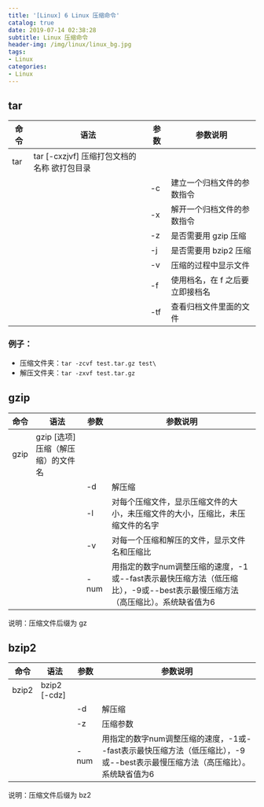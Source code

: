 ```yaml
---
title: '[Linux] 6 Linux 压缩命令'
catalog: true
date: 2019-07-14 02:38:28
subtitle: Linux 压缩命令
header-img: /img/linux/linux_bg.jpg
tags:
- Linux
categories:
- Linux
---
```


## tar

| 命令 | 语法                                        | 参数 | 参数说明                        |
| ---- | ------------------------------------------- | ---- | ------------------------------- |
| tar  | tar [-cxzjvf] 压缩打包文档的名称 欲打包目录 |      |                                 |
|      |                                             | -c   | 建立一个归档文件的参数指令      |
|      |                                             | -x   | 解开一个归档文件的参数指令      |
|      |                                             | -z   | 是否需要用 gzip 压缩            |
|      |                                             | -j   | 是否需要用 bzip2 压缩           |
|      |                                             | -v   | 压缩的过程中显示文件            |
|      |                                             | -f   | 使用档名，在 f 之后要立即接档名 |
|      |                                             | -tf  | 查看归档文件里面的文件          |

### 例子：
- 压缩文件夹：`tar -zcvf test.tar.gz test\`
- 解压文件夹：`tar -zxvf test.tar.gz`

## gzip

| 命令 | 语法                               | 参数 | 参数说明                                                     |
| ---- | ---------------------------------- | ---- | ------------------------------------------------------------ |
| gzip | gzip [选项] 压缩（解压缩）的文件名 |      |                                                              |
|      |                                    | -d   | 解压缩                                                       |
|      |                                    | -l   | 对每个压缩文件，显示压缩文件的大小，未压缩文件的大小，压缩比，未压缩文件的名字 |
|      |                                    | -v   | 对每一个压缩和解压的文件，显示文件名和压缩比                 |
|      |                                    | -num | 用指定的数字num调整压缩的速度，-1或--fast表示最快压缩方法（低压缩比），-9或--best表示最慢压缩方法（高压缩比）。系统缺省值为6 |

说明：压缩文件后缀为 gz

##  bzip2

| 命令  | 语法         | 参数 | 参数说明                                                     |
| ----- | ------------ | ---- | ------------------------------------------------------------ |
| bzip2 | bzip2 [-cdz] |      |                                                              |
|       |              | -d   | 解压缩                                                       |
|       |              | -z   | 压缩参数                                                     |
|       |              | -num | 用指定的数字num调整压缩的速度，-1或--fast表示最快压缩方法（低压缩比），-9或--best表示最慢压缩方法（高压缩比）。系统缺省值为6 |

说明：压缩文件后缀为 bz2